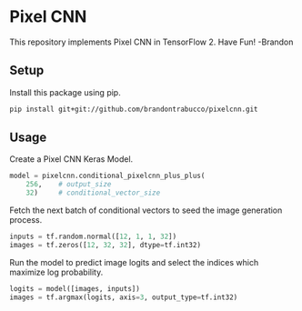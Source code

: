 # Pixel CNN

This repository implements Pixel CNN in TensorFlow 2. Have Fun! -Brandon

## Setup

Install this package using pip.

```bash
pip install git+git://github.com/brandontrabucco/pixelcnn.git
```

## Usage

Create a Pixel CNN Keras Model.

```python
model = pixelcnn.conditional_pixelcnn_plus_plus(
    256,    # output_size
    32)     # conditional_vector_size
```

Fetch the next batch of conditional vectors to seed the image generation process.

```python
inputs = tf.random.normal([12, 1, 1, 32])
images = tf.zeros([12, 32, 32], dtype=tf.int32)
```

Run the model to predict image logits and select the indices which maximize log probability.

```python
logits = model([images, inputs])
images = tf.argmax(logits, axis=3, output_type=tf.int32)
```

